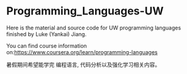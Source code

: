 # Programming_Languages-UW
Here is the material and source code for UW programming languages finished by Luke (Yankai) Jiang.

You can find course information on:https://www.coursera.org/learn/programming-languages

暑假期间希望能学完 编程语言, 代码分析以及强化学习相关内容。
